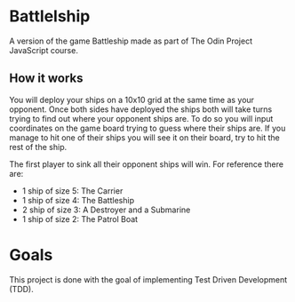 # Battlelship

A version of the game Battleship made as part of The Odin Project JavaScript course.

## How it works

You will deploy your ships on a 10x10 grid at the same time as your opponent.
Once both sides have deployed the ships both will take turns trying to find out where your opponent ships are.
To do so you will input coordinates on the game board trying to guess where their ships are.
If you manage to hit one of their ships you will see it on their board, try to hit the rest of the ship.

The first player to sink all their opponent ships will win.
For reference there are:

- 1 ship of size 5: The Carrier
- 1 ship of size 4: The Battleship
- 2 ship of size 3: A Destroyer and a Submarine
- 1 ship of size 2: The Patrol Boat

# Goals

This project is done with the goal of implementing Test Driven Development (TDD).
